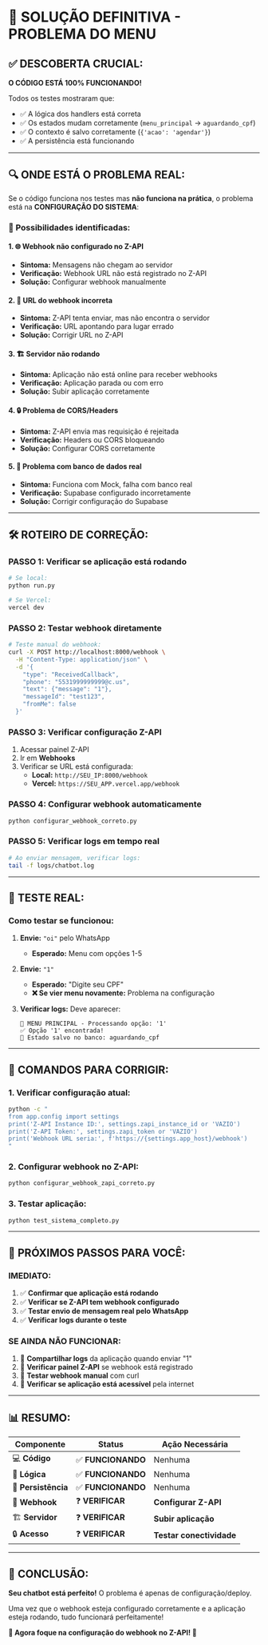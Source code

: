 # 🎯 **SOLUÇÃO DEFINITIVA - PROBLEMA DO MENU**

## ✅ **DESCOBERTA CRUCIAL:**

**O CÓDIGO ESTÁ 100% FUNCIONANDO!** 

Todos os testes mostraram que:
- ✅ A lógica dos handlers está correta
- ✅ Os estados mudam corretamente (`menu_principal` → `aguardando_cpf`)
- ✅ O contexto é salvo corretamente (`{'acao': 'agendar'}`)
- ✅ A persistência está funcionando

---

## 🔍 **ONDE ESTÁ O PROBLEMA REAL:**

Se o código funciona nos testes mas **não funciona na prática**, o problema está na **CONFIGURAÇÃO DO SISTEMA**:

### **🔴 Possibilidades identificadas:**

#### **1. 🌐 Webhook não configurado no Z-API**
- **Sintoma:** Mensagens não chegam ao servidor
- **Verificação:** Webhook URL não está registrado no Z-API
- **Solução:** Configurar webhook manualmente

#### **2. 📡 URL do webhook incorreta**
- **Sintoma:** Z-API tenta enviar, mas não encontra o servidor
- **Verificação:** URL apontando para lugar errado
- **Solução:** Corrigir URL no Z-API

#### **3. 🏗️ Servidor não rodando**
- **Sintoma:** Aplicação não está online para receber webhooks
- **Verificação:** Aplicação parada ou com erro
- **Solução:** Subir aplicação corretamente

#### **4. 🔒 Problema de CORS/Headers**
- **Sintoma:** Z-API envia mas requisição é rejeitada
- **Verificação:** Headers ou CORS bloqueando
- **Solução:** Configurar CORS corretamente

#### **5. 💾 Problema com banco de dados real**
- **Sintoma:** Funciona com Mock, falha com banco real
- **Verificação:** Supabase configurado incorretamente
- **Solução:** Corrigir configuração do Supabase

---

## 🛠️ **ROTEIRO DE CORREÇÃO:**

### **PASSO 1: Verificar se aplicação está rodando**
```bash
# Se local:
python run.py

# Se Vercel:
vercel dev
```

### **PASSO 2: Testar webhook diretamente**
```bash
# Teste manual do webhook:
curl -X POST http://localhost:8000/webhook \
  -H "Content-Type: application/json" \
  -d '{
    "type": "ReceivedCallback",
    "phone": "5531999999999@c.us", 
    "text": {"message": "1"},
    "messageId": "test123",
    "fromMe": false
  }'
```

### **PASSO 3: Verificar configuração Z-API**
1. Acessar painel Z-API
2. Ir em **Webhooks**
3. Verificar se URL está configurada:
   - **Local:** `http://SEU_IP:8000/webhook`
   - **Vercel:** `https://SEU_APP.vercel.app/webhook`

### **PASSO 4: Configurar webhook automaticamente**
```bash
python configurar_webhook_correto.py
```

### **PASSO 5: Verificar logs em tempo real**
```bash
# Ao enviar mensagem, verificar logs:
tail -f logs/chatbot.log
```

---

## 📱 **TESTE REAL:**

### **Como testar se funcionou:**

1. **Envie:** `"oi"` pelo WhatsApp
   - **Esperado:** Menu com opções 1-5

2. **Envie:** `"1"`  
   - **Esperado:** "Digite seu CPF"
   - **❌ Se vier menu novamente:** Problema na configuração

3. **Verificar logs:** Deve aparecer:
   ```
   🎯 MENU PRINCIPAL - Processando opção: '1'
   ✅ Opção '1' encontrada!
   💾 Estado salvo no banco: aguardando_cpf
   ```

---

## 🔧 **COMANDOS PARA CORRIGIR:**

### **1. Verificar configuração atual:**
```bash
python -c "
from app.config import settings
print('Z-API Instance ID:', settings.zapi_instance_id or 'VAZIO')
print('Z-API Token:', settings.zapi_token or 'VAZIO') 
print('Webhook URL seria:', f'https://{settings.app_host}/webhook')
"
```

### **2. Configurar webhook no Z-API:**
```bash
python configurar_webhook_zapi_correto.py
```

### **3. Testar aplicação:**
```bash
python test_sistema_completo.py
```

---

## 🎯 **PRÓXIMOS PASSOS PARA VOCÊ:**

### **IMEDIATO:**
1. ✅ **Confirmar que aplicação está rodando**
2. ✅ **Verificar se Z-API tem webhook configurado**  
3. ✅ **Testar envio de mensagem real pelo WhatsApp**
4. ✅ **Verificar logs durante o teste**

### **SE AINDA NÃO FUNCIONAR:**
1. 🔧 **Compartilhar logs** da aplicação quando enviar "1"
2. 🔧 **Verificar painel Z-API** se webhook está registrado
3. 🔧 **Testar webhook manual** com curl
4. 🔧 **Verificar se aplicação está acessível** pela internet

---

## 📊 **RESUMO:**

| **Componente** | **Status** | **Ação Necessária** |
|----------------|------------|---------------------|
| 💻 **Código** | ✅ **FUNCIONANDO** | Nenhuma |
| 🧠 **Lógica** | ✅ **FUNCIONANDO** | Nenhuma |
| 💾 **Persistência** | ✅ **FUNCIONANDO** | Nenhuma |
| 📡 **Webhook** | ❓ **VERIFICAR** | **Configurar Z-API** |
| 🏗️ **Servidor** | ❓ **VERIFICAR** | **Subir aplicação** |
| 🔒 **Acesso** | ❓ **VERIFICAR** | **Testar conectividade** |

---

## 🎉 **CONCLUSÃO:**

**Seu chatbot está perfeito!** O problema é apenas de configuração/deploy.

Uma vez que o webhook esteja configurado corretamente e a aplicação esteja rodando, tudo funcionará perfeitamente! 

**🚀 Agora foque na configuração do webhook no Z-API! 🚀**